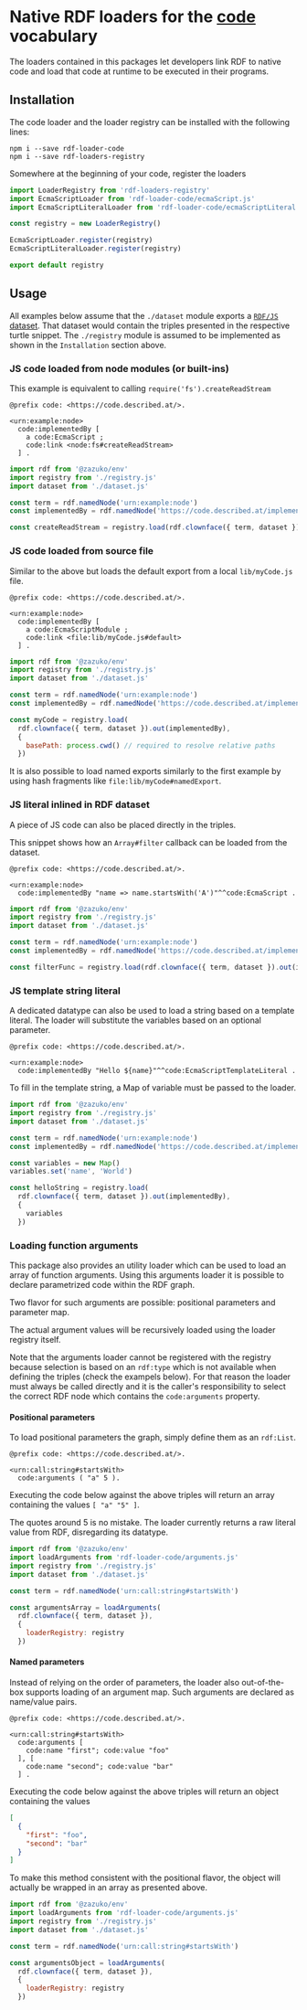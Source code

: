 # Native RDF loaders for the [code](https://code.described.at) vocabulary

The loaders contained in this packages let developers link RDF to native code and load that code at runtime
to be executed in their programs.

## Installation

The code loader and the loader registry can be installed with the following lines:  

```
npm i --save rdf-loader-code
npm i --save rdf-loaders-registry
```

Somewhere at the beginning of your code, register the loaders

```js
import LoaderRegistry from 'rdf-loaders-registry'
import EcmaScriptLoader from 'rdf-loader-code/ecmaScript.js'
import EcmaScriptLiteralLoader from 'rdf-loader-code/ecmaScriptLiteral.js'

const registry = new LoaderRegistry()

EcmaScriptLoader.register(registry)
EcmaScriptLiteralLoader.register(registry)

export default registry
```

## Usage

All examples below assume that the `./dataset` module exports a [`RDF/JS` dataset](https://rdf.js.org/dataset-spec/).
That dataset would contain the triples presented in the respective turtle snippet.
The `./registry` module is assumed to be implemented as shown in the `Installation` section above.

### JS code loaded from node modules (or built-ins)

This example is equivalent to calling `require('fs').createReadStream` 

```turtle
@prefix code: <https://code.described.at/>.

<urn:example:node> 
  code:implementedBy [
    a code:EcmaScript ;
    code:link <node:fs#createReadStream>
  ] .
```

```js
import rdf from '@zazuko/env'
import registry from './registry.js'
import dataset from './dataset.js'

const term = rdf.namedNode('urn:example:node')
const implementedBy = rdf.namedNode('https://code.described.at/implementedBy')

const createReadStream = registry.load(rdf.clownface({ term, dataset }).out(implementedBy))
```

### JS code loaded from source file

Similar to the above but loads the default export from a local `lib/myCode.js` file.

```turtle
@prefix code: <https://code.described.at/>.

<urn:example:node> 
  code:implementedBy [
    a code:EcmaScriptModule ;
    code:link <file:lib/myCode.js#default>
  ] .
```

```js
import rdf from '@zazuko/env'
import registry from './registry.js'
import dataset from './dataset.js'

const term = rdf.namedNode('urn:example:node')
const implementedBy = rdf.namedNode('https://code.described.at/implementedBy')

const myCode = registry.load(
  rdf.clownface({ term, dataset }).out(implementedBy),
  {
    basePath: process.cwd() // required to resolve relative paths
  })
```

It is also possible to load named exports similarly to the first example by using hash fragments
like `file:lib/myCode#namedExport`.

### JS literal inlined in RDF dataset

A piece of JS code can also be placed directly in the triples. 

This snippet shows how an `Array#filter` callback can be loaded from the dataset.

```turtle
@prefix code: <https://code.described.at/>.

<urn:example:node> 
  code:implementedBy "name => name.startsWith('A')"^^code:EcmaScript .
```

```js
import rdf from '@zazuko/env'
import registry from './registry.js'
import dataset from './dataset.js'

const term = rdf.namedNode('urn:example:node')
const implementedBy = rdf.namedNode('https://code.described.at/implementedBy')

const filterFunc = registry.load(rdf.clownface({ term, dataset }).out(implementedBy))
```

### JS template string literal

A dedicated datatype can also be used to load a string based on a template literal. The loader will substitute
the variables based on an optional parameter.

```turtle
@prefix code: <https://code.described.at/>.

<urn:example:node> 
  code:implementedBy "Hello ${name}"^^code:EcmaScriptTemplateLiteral .
```

To fill in the template string, a Map of variable must be passed to the loader.

```js
import rdf from '@zazuko/env'
import registry from './registry.js'
import dataset from './dataset.js'

const term = rdf.namedNode('urn:example:node')
const implementedBy = rdf.namedNode('https://code.described.at/implementedBy')

const variables = new Map()
variables.set('name', 'World')

const helloString = registry.load(
  rdf.clownface({ term, dataset }).out(implementedBy),
  {
    variables
  })
```

### Loading function arguments

This package also provides an utility loader which can be used to load an array of function arguments.
Using this arguments loader it is possible to declare parametrized code within the RDF graph.

Two flavor for such arguments are possible: positional parameters and parameter map.

The actual argument values will be recursively loaded using the loader registry itself.

Note that the arguments loader cannot be registered with the registry because selection is based on an
`rdf:type` which is not available when defining the triples (check the exampels below). For that reason
the loader must always be called directly and it is the caller's responsibility to select the correct
RDF node which contains the `code:arguments` property.

#### Positional parameters

To load positional parameters the graph, simply define them as an `rdf:List`.

```turtle
@prefix code: <https://code.described.at/>.

<urn:call:string#startsWith> 
  code:arguments ( "a" 5 ).
```

Executing the code below against the above triples will return an array containing the values
`[ "a" "5" ]`.

The quotes around 5 is no mistake. The loader currently returns a raw literal value from RDF, disregarding
its datatype.


```js
import rdf from '@zazuko/env'
import loadArguments from 'rdf-loader-code/arguments.js'
import registry from './registry.js'
import dataset from './dataset.js'

const term = rdf.namedNode('urn:call:string#startsWith')

const argumentsArray = loadArguments(
  rdf.clownface({ term, dataset }), 
  {
    loaderRegistry: registry
  })
```

#### Named parameters

Instead of relying on the order of parameters, the loader also out-of-the-box supports
loading of an argument map. Such arguments are declared as name/value pairs.

```turtle
@prefix code: <https://code.described.at/>.

<urn:call:string#startsWith> 
  code:arguments [
    code:name "first"; code:value "foo"
  ], [
    code:name "second"; code:value "bar"
  ] .
```

Executing the code below against the above triples will return an object containing the values

```json
[
  {
    "first": "foo",
    "second": "bar"
  }
]
```

To make this method consistent with the positional flavor, the object will actually be wrapped
in an array as presented above. 

```js
import rdf from '@zazuko/env'
import loadArguments from 'rdf-loader-code/arguments.js'
import registry from './registry.js'
import dataset from './dataset.js'

const term = rdf.namedNode('urn:call:string#startsWith')

const argumentsObject = loadArguments(
  rdf.clownface({ term, dataset }),
  {
    loaderRegistry: registry
  })
```
